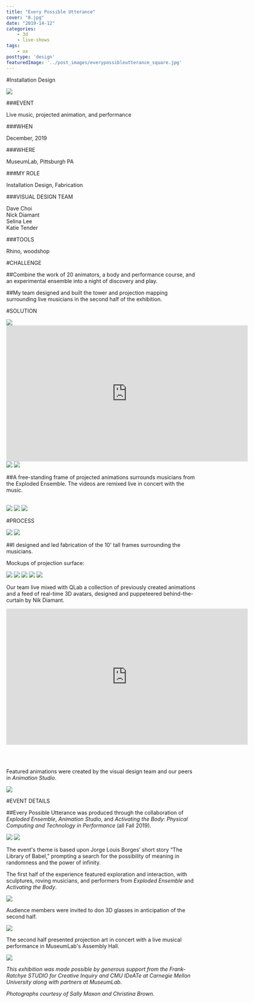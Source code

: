 ```yaml
---
title: "Every Possible Utterance"
cover: "8.jpg"
date: "2019-14-12"
categories:
    - 3d
    - live-shows
tags:
    - ux
posttype: 'design'
featuredImage: '../post_images/everypossibleutterance_square.jpg'
---
```


#Installation Design

<cover-img>

<img src="../post_images/everypossibleutterance/overview.jpg">

</cover-img>

<design-meta>

###EVENT

Live music, projected animation, and performance 

###WHEN

December, 2019

###WHERE

MuseumLab, Pittsburgh PA

###MY ROLE

Installation Design, Fabrication

###VISUAL DESIGN TEAM

Dave Choi\
Nick Diamant\
Selina Lee\
Katie Tender

###TOOLS

Rhino, woodshop

</design-meta>

<grid-container>

#CHALLENGE

##Combine the work of 20 animators, a body and performance course, and an experimental ensemble into a night of discovery and play.

##My team designed and built the tower and projection mapping surrounding live musicians in the second half of the exhibition.

#SOLUTION

<img src="../post_images/everypossibleutterance/overview2.jpg">

<iframe title="vimeo-player" src="https://player.vimeo.com/video/588497528?h=4aa4a66aa2" width="640" height="360" frameborder="0" allowfullscreen></iframe>

<img src="../post_images/everypossibleutterance/audience1.jpg">

<img src="../post_images/everypossibleutterance/musician1.jpg">

<br>

##A free-standing frame of projected animations surrounds musicians from the Exploded Ensemble. The videos are remixed live in concert with the music.

<br>

<img src="../post_images/everypossibleutterance/overview3.jpg">

<img src="../post_images/everypossibleutterance/red.jpg">

<img src="../post_images/everypossibleutterance/purple.jpg">

#PROCESS

<img src="../post_images/everypossibleutterance/visitor-flow.jpg">

<img src="../post_images/everypossibleutterance/visitor-flow-map.jpg">


##I designed and led fabrication of the 10' tall frames surrounding the musicians.

Mockups of projection surface:

<img src="../post_images/everypossibleutterance/assembly-hall-mockup.jpg">

<img src="../post_images/everypossibleutterance/musician-closeup.jpg">

<img src="../post_images/everypossibleutterance/render_combined.jpg">

<img src="../post_images/everypossibleutterance/projectors-mockup.jpg">

<img src="../post_images/everypossibleutterance/limbo-excerpt.gif">

Our team live mixed with QLab a collection of previously created animations and a feed of real-time 3D avatars, designed and puppeteered behind-the-curtain by Nik Diamant.

<iframe title="vimeo-player" src="https://player.vimeo.com/video/588493208?h=7f2d47b5e9" width="640" height="360" frameborder="0" allowfullscreen></iframe>

<br><br>



<!-- <img src="../post_images/everypossibleutterance/circles.jpg">

<img src="../post_images/everypossibleutterance/nick.jpg"> -->

Featured animations were created by the visual design team and our peers in *Animation Studio*.

<img src="../post_images/everypossibleutterance/visitor-flow-map-photos.jpg">

#EVENT DETAILS

##Every Possible Utterance was produced through the collaboration of *Exploded Ensemble*, *Animation Studio*, and *Activating the Body: Physical Computing and Technology in Performance* (all Fall 2019).

<img src="../post_images/everypossibleutterance/epu1.jpg">

<img src="../post_images/everypossibleutterance/epu2.jpg">

The event's theme is based upon Jorge Louis Borges’ short story “The Library of Babel,” prompting a search for the possibility of meaning in randomness and the power of infinity.

The first half of the experience featured exploration and interaction, with sculptures, roving musicians, and performers from *Exploded Ensemble* and *Activating the Body*.

<img src="../post_images/everypossibleutterance/epu3.jpg">

Audience members were invited to don 3D glasses in anticipation of the second half.

<img src="../post_images/everypossibleutterance/playbill.jpg">

The second half presented projection art in concert with a live musical performance in MuseumLab's Assembly Hall.

<img src="../post_images/everypossibleutterance/halo.jpg">

*This exhibition was made possible by generous support from the Frank-Ratchye STUDIO for Creative Inquiry and CMU IDeATe at Carnegie Mellon University along with partners at MuseumLab.*

*Photographs courtesy of Sally Maxon and Christina Brown.*

</grid-container>
